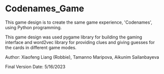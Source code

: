 # Codenames_Game

This game design is to create the same game experience, 'Codenames', using Python programming. 

This game design was used pygame library for building the gaming interface and word2vec library for providing clues and giving guesses for the cards in different game modes.

Author: Xiaofeng Liang (Robbie), Tamanno Maripova, Aikunim Sailanbayeva

Final Version Date: 5/16/2023
